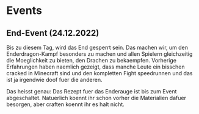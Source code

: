 # Events
## End-Event (24.12.2022)
Bis zu diesem Tag, wird das End gesperrt sein. Das machen wir, um den Enderdragon-Kampf besonders zu machen und allen Spielern gleichzeitig die Moeglichkeit zu bieten, den Drachen zu bekaempfen. Vorherige Erfahrungen haben naemlich gezeigt, dass manche Leute ein bisschen cracked in Minecraft sind und den kompletten Fight speedrunnen und das ist ja irgendwie doof fuer die anderen.

Das heisst genau: Das Rezept fuer das Enderauge ist bis zum Event abgeschaltet. Natuerlich koennt ihr schon vorher die Materialien dafuer besorgen, aber craften koennt ihr es halt nicht.